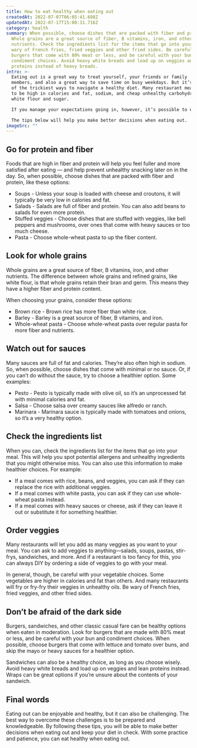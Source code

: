```yaml
---
title: How to eat healthy when eating out
createdAt: 2022-07-07T06:05:41.698Z
updatedAt: 2022-07-17T15:00:31.716Z
category: health
summary: When possible, choose dishes that are packed with fiber and protein.
  Whole grains are a great source of fiber, B vitamins, iron, and other
  nutrients. Check the ingredients list for the items that go into your meal. Be
  wary of French fries, fried veggies and other fried sides. Be careful of
  burgers that come with 80% meat or less, and be careful with your bun and
  condiment choices. Avoid heavy white breads and load up on veggies and lean
  proteins instead of heavy breads.
intro: >-
  Eating out is a great way to treat yourself, your friends or family
  members, and also a great way to save time on busy weekdays. But it’s also one
  of the trickiest ways to navigate a healthy diet. Many restaurant meals tend
  to be high in calories and fat, sodium, and cheap unhealthy carbohydrates like
  white flour and sugar.

  If you manage your expectations going in, however, it’s possible to eat out healthfully—even if you do it often. The key is knowing how to order effectively when eating at restaurants. Make the right choices more often than not, and you can still enjoy eating out while keeping your diet in check. 

  The tips below will help you make better decisions when eating out.
imageSrc: ""
---
```


## Go for protein and fiber

Foods that are high in fiber and protein will help you feel fuller and more satisfied after eating — and help prevent unhealthy snacking later on in the day. So, when possible, choose dishes that are packed with fiber and protein, like these options:

- Soups - Unless your soup is loaded with cheese and croutons, it will typically be very low in calories and fat.
- Salads - Salads are full of fiber and protein. You can also add beans to salads for even more protein.
- Stuffed veggies - Choose dishes that are stuffed with veggies, like bell peppers and mushrooms, over ones that come with heavy sauces or too much cheese.
- Pasta - Choose whole-wheat pasta to up the fiber content.

## Look for whole grains

Whole grains are a great source of fiber, B vitamins, iron, and other nutrients. The difference between whole grains and refined grains, like white flour, is that whole grains retain their bran and germ. This means they have a higher fiber and protein content.

When choosing your grains, consider these options:

- Brown rice - Brown rice has more fiber than white rice.
- Barley - Barley is a great source of fiber, B vitamins, and iron.
- Whole-wheat pasta - Choose whole-wheat pasta over regular pasta for more fiber and nutrients.

## Watch out for sauces

Many sauces are full of fat and calories. They’re also often high in sodium. So, when possible, choose dishes that come with minimal or no sauce. Or, if you can’t do without the sauce, try to choose a healthier option. Some examples:

- Pesto - Pesto is typically made with olive oil, so it’s an unprocessed fat with minimal calories and fat.
- Salsa - Choose salsa over creamy sauces like alfredo or ranch.
- Marinara - Marinara sauce is typically made with tomatoes and onions, so it’s a very healthy option.

## Check the ingredients list

When you can, check the ingredients list for the items that go into your meal. This will help you spot potential allergens and unhealthy ingredients that you might otherwise miss. You can also use this information to make healthier choices. For example:

- If a meal comes with rice, beans, and veggies, you can ask if they can replace the rice with additional veggies.
- If a meal comes with white pasta, you can ask if they can use whole-wheat pasta instead.
- If a meal comes with heavy sauces or cheese, ask if they can leave it out or substitute it for something healthier.

## Order veggies

Many restaurants will let you add as many veggies as you want to your meal. You can ask to add veggies to anything—salads, soups, pastas, stir-frys, sandwiches, and more. And if a restaurant is too fancy for this, you can always DIY by ordering a side of veggies to go with your meal.

In general, though, be careful with your vegetable choices. Some vegetables are higher in calories and fat than others. And many restaurants will fry or fry-fry their veggies in unhealthy oils. Be wary of French fries, fried veggies, and other fried sides.

## Don’t be afraid of the dark side

Burgers, sandwiches, and other classic casual fare can be healthy options when eaten in moderation. Look for burgers that are made with 80% meat or less, and be careful with your bun and condiment choices. When possible, choose burgers that come with lettuce and tomato over buns, and skip the mayo or heavy sauces for a healthier option.

Sandwiches can also be a healthy choice, as long as you choose wisely. Avoid heavy white breads and load up on veggies and lean proteins instead. Wraps can be great options if you’re unsure about the contents of your sandwich.

## Final words

Eating out can be enjoyable and healthy, but it can also be challenging. The best way to overcome these challenges is to be prepared and knowledgeable. By following these tips, you will be able to make better decisions when eating out and keep your diet in check. With some practice and patience, you can eat healthy when eating out.

